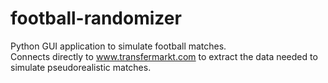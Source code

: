 # football-randomizer
Python GUI application to simulate football matches.
<br>
Connects directly to www.transfermarkt.com to extract the data needed to simulate pseudorealistic matches.
